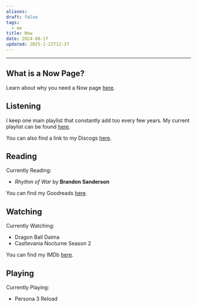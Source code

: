```yaml
---
aliases: 
draft: false
tags:
  - me
title: Now
date: 2024-08-17
updated: 2025-1-22T12:37
---
```


-------------------------------------------------------------------------------


## What is a Now Page?

Learn about why you need a Now page [here](https://nownownow.com/about).


## Listening

I keep one main playlist that constantly add too every few years. My current playlist can be found [here](https://open.spotify.com/playlist/3feDlFqrgP49k8q43rpkip?si=2xnKT7-mTcCSmOrkPe-zJA&pi=u-5Fcl0Ir7QaWk).

You can also find a link to my Discogs [here](https://www.discogs.com/user/binky_core).


## Reading

Currently Reading: 
- *Rhythm of War* by **Brandon Sanderson**

You can find my Goodreads [here](https://www.goodreads.com/user/show/119117493).


## Watching

Currently Watching:
- Dragon Ball Daima
- Castlevania Nocturne Season 2

You can find my IMDb [here](https://www.imdb.com/user/ur42380257/ratings/).

## Playing

Currently Playing:
- Persona 3 Reload